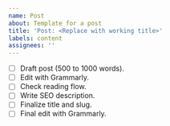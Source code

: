 ```yaml
---
name: Post
about: Template for a post
title: 'Post: <Replace with working title>'
labels: content
assignees: ''
---
```


- [ ] Draft post (500 to 1000 words).
- [ ] Edit with Grammarly.
- [ ] Check reading flow.
- [ ] Write SEO description.
- [ ] Finalize title and slug.
- [ ] Final edit with Grammarly.
